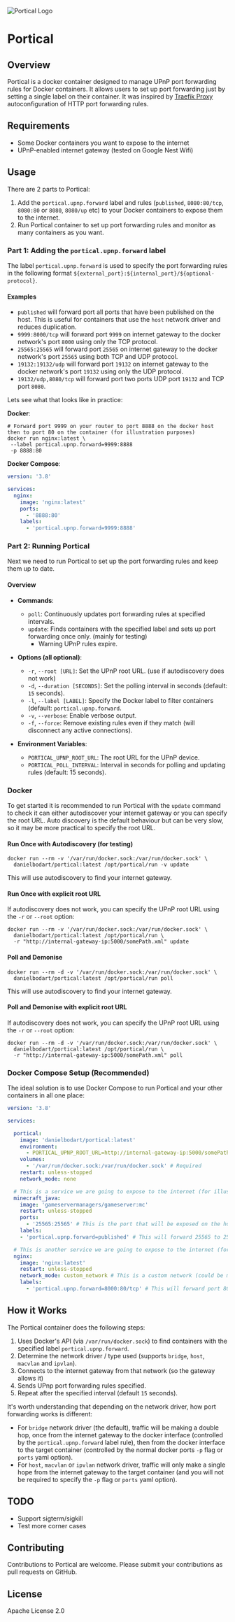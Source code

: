 ![Portical Logo](logo.png)

# Portical

## Overview
Portical is a docker container designed to manage UPnP port forwarding rules for Docker containers. 
It allows users to set up port forwarding just by setting a single label on their container.
It was inspired by [Traefik Proxy](https://traefik.io/traefik/) autoconfiguration of HTTP port forwarding rules.

## Requirements
- Some Docker containers you want to expose to the internet
- UPnP-enabled internet gateway (tested on Google Nest Wifi)

## Usage
There are 2 parts to Portical:

1. Add the `portical.upnp.forward` label and rules (`published`, `8080:80/tcp`, `8080:80` or `8080`, `8080/up` etc) to your Docker containers to expose them to the internet.
2. Run Portical container to set up port forwarding rules and monitor as many containers as you want.

### Part 1: Adding the `portical.upnp.forward` label

The label `portical.upnp.forward` is used to specify the port forwarding rules in the following format 
`${external_port}:${internal_port}/${optional-protocol}`. 

#### Examples
- `published` will forward port all ports that have been published on the host. This is useful for containers that use the `host` network driver and reduces duplication.
- `9999:8000/tcp` will forward port `9999` on internet gateway to the docker network's port `8000` using only the TCP protocol.
- `25565:25565` will forward port `25565` on internet gateway to the docker network's port `25565` using both TCP and UDP protocol.
- `19132:19132/udp` will forward port `19132` on internet gateway to the docker network's port `19132` using only the UDP protocol.
- `19132/udp,8080/tcp` will forward port two ports UDP port `19132` and TCP port `8080`.

Lets see what that looks like in practice:

**Docker**:

```shell
# Forward port 9999 on your router to port 8888 on the docker host then to port 80 on the container (for illustration purposes)
docker run nginx:latest \
 --label portical.upnp.forward=9999:8888 
 -p 8888:80
```

**Docker Compose**:

```yaml
version: '3.8'

services:
  nginx: 
    image: 'nginx:latest'
    ports: 
      - '8888:80'
    labels:
      - 'portical.upnp.forward=9999:8888'
```

### Part 2: Running Portical

Next we need to run Portical to set up the port forwarding rules and keep them up to date.

#### Overview

- **Commands**:
   - `poll`: Continuously updates port forwarding rules at specified intervals.
   - `update`: Finds containers with the specified label and sets up port forwarding once only.  (mainly for testing)
     - Warning UPnP rules expire.

- **Options (all optional)**:
   - `-r`, `--root [URL]`: Set the UPnP root URL. (use if autodiscovery does not work)
   - `-d`, `--duration [SECONDS]`: Set the polling interval in seconds (default: `15` seconds).
   - `-l`, `--label [LABEL]`: Specify the Docker label to filter containers (default: `portical.upnp.forward`.
   - `-v`, `--verbose`: Enable verbose output.
   - `-f`, `--force`: Remove existing rules even if they match (will disconnect any active connections).

- **Environment Variables**:
   - `PORTICAL_UPNP_ROOT_URL`: The root URL for the UPnP device.
   - `PORTICAL_POLL_INTERVAL`: Interval in seconds for polling and updating rules (default: 15 seconds).

### Docker

To get started it is recommended to run Portical with the `update` command to check it can either autodiscover your 
internet gateway or you can specify the root URL. Auto discovery is the default behaviour but can be very slow, so it may
be more practical to specify the root URL.

#### Run Once with Autodiscovery (for testing)

```shell
docker run --rm -v '/var/run/docker.sock:/var/run/docker.sock' \
  danielbodart/portical:latest /opt/portical/run -v update
```

This will use autodiscovery to find your internet gateway. 

#### Run Once with explicit root URL

If autodiscovery does not work, you can specify the UPnP root 
URL using the `-r` or `--root` option:

```shell
docker run --rm -v '/var/run/docker.sock:/var/run/docker.sock' \
  danielbodart/portical:latest /opt/portical/run \
  -r "http://internal-gateway-ip:5000/somePath.xml" update
```

#### Poll and Demonise

```shell
docker run --rm -d -v '/var/run/docker.sock:/var/run/docker.sock' \
  danielbodart/portical:latest /opt/portical/run poll
```

This will use autodiscovery to find your internet gateway.

#### Poll and Demonise with explicit root URL

If autodiscovery does not work, you can specify the UPnP root
URL using the `-r` or `--root` option:

```shell
docker run --rm -d -v '/var/run/docker.sock:/var/run/docker.sock' \
  danielbodart/portical:latest /opt/portical/run \
  -r "http://internal-gateway-ip:5000/somePath.xml" poll
```


### Docker Compose Setup (Recommended)

The ideal solution is to use Docker Compose to run Portical and your other containers in all one place:

```yaml
version: '3.8'

services:

  portical:
    image: 'danielbodart/portical:latest'
    environment:
      - PORTICAL_UPNP_ROOT_URL=http://internal-gateway-ip:5000/somePath.xml # Optional
    volumes:
      - '/var/run/docker.sock:/var/run/docker.sock' # Required
    restart: unless-stopped
    network_mode: none

  # This is a service we are going to expose to the internet (for illustration purposes only)
  minecraft_java: 
    image: 'gameservermanagers/gameserver:mc'
    restart: unless-stopped
    ports: 
      - '25565:25565' # This is the port that will be exposed on the host (when in bridge network mode)
    labels:
    - 'portical.upnp.forward=published' # This will forward 25565 to 25565 on the container (see ports section)

  # This is another service we are going to expose to the internet (for illustration purposes only)
  nginx: 
    image: 'nginx:latest'
    restart: unless-stopped
    network_mode: custom_network # This is a custom network (could be macvlan or ipvlan), notice no ports are needed
    labels:
      - 'portical.upnp.forward=8000:80/tcp' # This will forward port 8000 on the internet gateway to port 80 on the container on its custom network
```


## How it Works

The Portical container does the following steps:
1. Uses Docker's API (via  `/var/run/docker.sock`) to find containers with the specified label `portical.upnp.forward`. 
2. Determine the network driver / type used (supports `bridge`, `host`, `macvlan` and `ipvlan`).
3. Connects to the internet gateway from that network (so the gateway allows it) 
4. Sends UPnp port forwarding rules specified.
5. Repeat after the specified interval (default `15` seconds).


It's worth understanding that depending on the network driver, how port forwarding works is different:
* For `bridge` network driver (the default), traffic will be making a double hop, once from the internet gateway to the docker interface (controlled by the `portical.upnp.forward` label rule), then from the docker interface to 
the target container (controlled by the normal docker ports `-p` flag or `ports` yaml option).
* For `host`, `macvlan` or `ipvlan` network driver, traffic will only make a single hope from the 
internet gateway to the target container (and you will not be required to specify the `-p` flag or `ports` yaml option).

## TODO

* Support sigterm/sigkill
* Test more corner cases


## Contributing
Contributions to Portical are welcome. Please submit your contributions as pull requests on GitHub.

## License
Apache License 2.0
